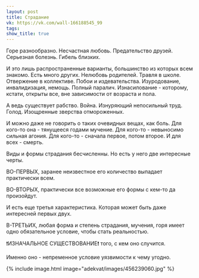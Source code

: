 ```yaml
---
layout: post
title: Страдание
vk: https://vk.com/wall-166188545_99
tags: 
show_title: true
---
```

Горе разнообразно. Несчастная любовь. Предательство друзей. Серьезная болезнь. Гибель близких. 

И это лишь распространенные варианты, большинство из которых всем знакомо. Есть много других. Нелюбовь родителей. Травля в школе. Отвержение в коллективе. Побои и издевательства. Изуродование, инвалидизация, немощь. Полный паралич. Изнасилование - которому, кстати, открыты все, вне зависимости от возраста и пола. 

А ведь существует рабство. Война. Изнуряющий непосильный труд. Голод. Изощренные зверства отмороженных.

И можно даже не говорить о таких очевидных вещах, как боль. Для кого-то она - тянущееся годами мучение. Для кого-то - невыносимо сильная агония. Для кого-то - сначала первое, потом второе. И для всех - смерть.

Виды и формы страдания бесчисленны. Но есть у него две интересные черты. 

ВО-ПЕРВЫХ, заранее неизвестное его количество выпадает практически всем.

ВО-ВТОРЫХ, практически все возможные его формы с кем-то да произойдут.

И есть еще третья характеристика. Которая может быть даже интересней первых двух.

В-ТРЕТЬИХ, любая форма и степень страдания, мучения, горя имеет одно обязательное условие, чтобы стать реальностью. 

❗ИЗНАЧАЛЬНОЕ СУЩЕСТВОВАНИЕ❗ того, с кем оно случится.

Именно оно - непременное условие уязвимости к чему угодно.

{% include image.html image="adekvat/images/456239060.jpg" %}